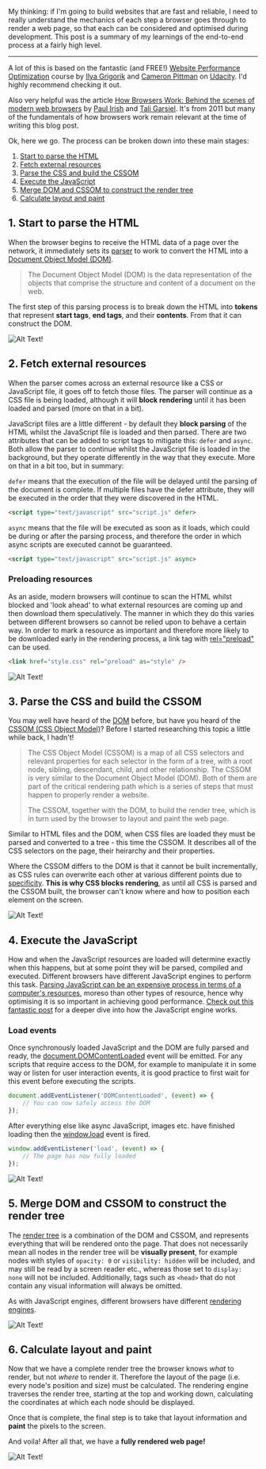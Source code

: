 My thinking: if I'm going to build websites that are fast and reliable, I need to really understand the mechanics of each step a browser goes through to render a web page, so that each can be considered and optimised during development. This post is a summary of my learnings of the end-to-end process at a fairly high level.

---

A lot of this is based on the fantastic (and FREE!) [Website Performance Optimization](https://www.udacity.com/course/website-performance-optimization--ud884) course by [Ilya Grigorik](https://twitter.com/igrigorik) and [Cameron Pittman](https://twitter.com/cwpittman) on [Udacity](https://www.udacity.com/). I'd highly recommend checking it out.

Also very helpful was the article [How Browsers Work: Behind the scenes of modern web browsers](https://www.html5rocks.com/en/tutorials/internals/howbrowserswork/) by [Paul Irish](https://twitter.com/paul_irish) and [Tali Garsiel](http://taligarsiel.com/). It's from 2011 but many of the fundamentals of how browsers work remain relevant at the time of writing this blog post.

Ok, here we go. The process can be broken down into these main stages:

1. [Start to parse the HTML](blog/how-a-browser-renders-a-web-page#1-start-to-parse-the-html)
2. [Fetch external resources](blog/how-a-browser-renders-a-web-page#2-fetch-external-resources)
3. [Parse the CSS and build the CSSOM](blog/how-a-browser-renders-a-web-page#3-parse-the-css-and-build-the-cssom)
4. [Execute the JavaScript](blog/how-a-browser-renders-a-web-page#4-execute-the-javascript)
5. [Merge DOM and CSSOM to construct the render tree](blog/how-a-browser-renders-a-web-page#5-merge-dom-and-cssom-to-construct-the-render-tree)
6. [Calculate layout and paint](blog/how-a-browser-renders-a-web-page#6-calculate-layout-and-paint)

## 1. Start to parse the HTML

When the browser begins to receive the HTML data of a page over the network, it immediately sets its [parser](https://en.wikipedia.org/wiki/Parsing#Computer_languages) to work to convert the HTML into a [Document Object Model (DOM)](https://developer.mozilla.org/en-US/docs/Web/API/Document_Object_Model/Introduction).

> The Document Object Model (DOM) is the data representation of the objects that comprise the structure and content of a document on the web.

The first step of this parsing process is to break down the HTML into **tokens** that represent **start tags**, **end tags**, and their **contents**. From that it can construct the DOM.

<picture>
  <source srcset="/images/blog/how-a-browser-renders-a-web-page/Step%201.webp" type="image/webp">
  <source srcset="/images/blog/how-a-browser-renders-a-web-page/Step%201.png" type="image/png"> 
  <img src="/images/blog/how-a-browser-renders-a-web-page/Step%201.png" alt="Alt Text!">
</picture>

## 2. Fetch external resources

When the parser comes across an external resource like a CSS or JavaScript file, it goes off to fetch those files. The parser will continue as a CSS file is being loaded, although it will **block rendering** until it has been loaded and parsed (more on that in a bit).

JavaScript files are a little different - by default they **block parsing** of the HTML whilst the JavaScript file is loaded and then parsed. There are two attributes that can be added to script tags to mitigate this: `defer` and `async`. Both allow the parser to continue whilst the JavaScript file is loaded in the background, but they operate differently in the way that they execute. More on that in a bit too, but in summary:

`defer` means that the execution of the file will be delayed until the parsing of the document is complete. If multiple files have the defer attribute, they will be executed in the order that they were discovered in the HTML.

```html
<script type="text/javascript" src="script.js" defer>
```

`async` means that the file will be executed as soon as it loads, which could be during or after the parsing process, and therefore the order in which async scripts are executed cannot be guaranteed.

```html
<script type="text/javascript" src="script.js" async>
```

<aside>

### Preloading resources

As an aside, modern browsers will continue to scan the HTML whilst blocked and 'look ahead' to what external resources are coming up and then download them speculatively. The manner in which they do this varies between different browsers so cannot be relied upon to behave a certain way. In order to mark a resource as important and therefore more likely to be downloaded early in the rendering process, a link tag with [rel="preload"](https://developer.mozilla.org/en-US/docs/Web/HTML/Preloading_content) can be used.

```html
<link href="style.css" rel="preload" as="style" />
```

</aside>

<picture>
  <source srcset="/images/blog/how-a-browser-renders-a-web-page/Step%202.webp" type="image/webp">
  <source srcset="/images/blog/how-a-browser-renders-a-web-page/Step%202.png" type="image/png"> 
  <img src="/images/blog/how-a-browser-renders-a-web-page/Step%202.png" alt="Alt Text!">
</picture>

## 3. Parse the CSS and build the CSSOM

You may well have heard of the [DOM](https://developer.mozilla.org/en-US/docs/Web/API/Document_Object_Model) before, but have you heard of the [CSSOM (CSS Object Model)](https://developer.mozilla.org/en-US/docs/Glossary/CSSOM)? Before I started researching this topic a little while back, I hadn't!

> The CSS Object Model (CSSOM) is a map of all CSS selectors and relevant properties for each selector in the form of a tree, with a root node, sibling, descendant, child, and other relationship. The CSSOM is very similar to the Document Object Model (DOM). Both of them are part of the critical rendering path which is a series of steps that must happen to properly render a website.
>
> The CSSOM, together with the DOM, to build the render tree, which is in turn used by the browser to layout and paint the web page.

Similar to HTML files and the DOM, when CSS files are loaded they must be parsed and converted to a tree - this time the CSSOM. It describes all of the CSS selectors on the page, their heirarchy and their properties.

Where the CSSOM differs to the DOM is that it cannot be built incrementally, as CSS rules can overwrite each other at various different points due to [specificity](https://developer.mozilla.org/en-US/docs/Web/CSS/Specificity). **This is why CSS blocks rendering**, as until all CSS is parsed and the CSSOM built, the browser can't know where and how to position each element on the screen.

<picture>
  <source srcset="/images/blog/how-a-browser-renders-a-web-page/Step%203.webp" type="image/webp">
  <source srcset="/images/blog/how-a-browser-renders-a-web-page/Step%203.png" type="image/png"> 
  <img src="/images/blog/how-a-browser-renders-a-web-page/Step%203.png" alt="Alt Text!">
</picture>

## 4. Execute the JavaScript

How and when the JavaScript resources are loaded will determine exactly when this happens, but at some point they will be parsed, compiled and executed. Different browsers have different JavaScript engines to perform this task. [Parsing JavaScript can be an expensive process in terms of a computer's resources](https://medium.com/reloading/javascript-start-up-performance-69200f43b201), moreso than other types of resource, hence why optimising it is so important in achieving good performance. [Check out this fantastic post]() for a deeper dive into how the JavaScript engine works.

<aside>

### Load events

Once synchronously loaded JavaScript and the DOM are fully parsed and ready, the [document.DOMContentLoaded](https://developer.mozilla.org/en-US/docs/Web/API/Document/DOMContentLoaded_event) event will be emitted. For any scripts that require access to the DOM, for example to manipulate it in some way or listen for user interaction events, it is good practice to first wait for this event before executing the scripts.

```javascript
document.addEventListener('DOMContentLoaded', (event) => {
    // You can now safely access the DOM
});
```

After everything else like async JavaScript, images etc. have finished loading then the [window.load](https://developer.mozilla.org/en-US/docs/Web/API/Window/load_event) event is fired.

```javascript
window.addEventListener('load', (event) => {
    // The page has now fully loaded
});
```

</aside>

<picture>
  <source srcset="/images/blog/how-a-browser-renders-a-web-page/Step%204.webp" type="image/webp">
  <source srcset="/images/blog/how-a-browser-renders-a-web-page/Step%204.png" type="image/png"> 
  <img src="/images/blog/how-a-browser-renders-a-web-page/Step%204.png" alt="Alt Text!">
</picture>

## 5. Merge DOM and CSSOM to construct the render tree

The [render tree](https://developers.google.com/web/fundamentals/performance/critical-rendering-path/render-tree-construction) is a combination of the DOM and CSSOM, and represents everything that will be rendered onto the page. That does not necessarily mean all nodes in the render tree will be **visually present**, for example nodes with styles of `opacity: 0` or `visibility: hidden` will be included, and may still be read by a screen reader etc., whereas those set to `display: none` will not be included. Additionally, tags such as `<head>` that do not contain any visual information will always be omitted.

As with JavaScript engines, different browsers have different [rendering engines](https://en.wikipedia.org/wiki/Comparison_of_browser_engines).

<picture>
  <source srcset="/images/blog/how-a-browser-renders-a-web-page/Step%205.webp" type="image/webp">
  <source srcset="/images/blog/how-a-browser-renders-a-web-page/Step%205.png" type="image/png"> 
  <img src="/images/blog/how-a-browser-renders-a-web-page/Step%205.png" alt="Alt Text!">
</picture>

## 6. Calculate layout and paint

Now that we have a complete render tree the browser knows _what_ to render, but not _where_ to render it. Therefore the layout of the page (i.e. every node's position and size) must be calculated. The rendering engine traverses the render tree, starting at the top and working down, calculating the coordinates at which each node should be displayed.

Once that is complete, the final step is to take that layout information and **paint** the pixels to the screen.

And voila! After all that, we have a **fully rendered web page!**

<picture>
  <source srcset="/images/blog/how-a-browser-renders-a-web-page/Step%206.webp" type="image/webp">
  <source srcset="/images/blog/how-a-browser-renders-a-web-page/Step%206.png" type="image/png"> 
  <img src="/images/blog/how-a-browser-renders-a-web-page/Step%206.png" alt="Alt Text!">
</picture>
